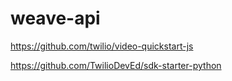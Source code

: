 # weave-api

https://github.com/twilio/video-quickstart-js

https://github.com/TwilioDevEd/sdk-starter-python